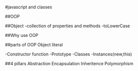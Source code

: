 #javascript and classes 

##OOP

##Object
-collection of properties and methods
-toLowerCase

##Why use OOP

##parts of OOP
Object literal

-Constructor function
-Prototype
-Classes
-Instances(new,this)

##4 pillars
Abstraction
Encapsulation
Inheritence
Polymorphism